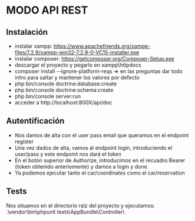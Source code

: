 MODO API REST
========================

Instalación 
--------------
* instalar xampp: https://www.apachefriends.org/xampp-files/7.2.9/xampp-win32-7.2.9-0-VC15-installer.exe
* instalar composer: https://getcomposer.org/Composer-Setup.exe
* descargar el proyecto y pegarlo en xampp\httpdocs
* composer install --ignore-platform-reqs => en las preguntas dar todo intro para saltar y mantener los valores por defecto
* php bin/console doctrine:database:create
* php bin/console doctrine:schema:create
* php bin/console server:run
* acceder a http://localhost:800X/api/doc

Autentificación 
--------------
* Nos damos de alta con el user pass email que queramos en el endpoint register
* Una vez dados de alta, vamos al endpoint login, introduciendo el user/pass y este endpoint nos dará el token
* En el botón superior de Authorize, introducimos en el recuadro Bearer {token obtenido anteriomente} y damos a login y done.
* Ya podemos ejecutar tanto el car/coordinates como el car/reservation

Tests 
--------------
Nos situamos en el directorio raíz del proyecto y ejecutamos:
.\vendor\bin\phpunit tests\AppBundle\Controller\
